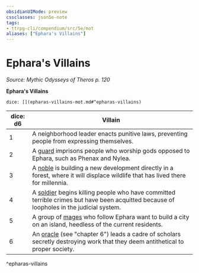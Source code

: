 ```yaml
---
obsidianUIMode: preview
cssclasses: json5e-note
tags:
- ttrpg-cli/compendium/src/5e/mot
aliases: ["Ephara's Villains"]
---
```

# Ephara's Villains
*Source: Mythic Odysseys of Theros p. 120* 

**Ephara's Villains**

`dice: [](epharas-villains-mot.md#^epharas-villains)`

| dice: d6 | Villain |
|----------|---------|
| 1 | A neighborhood leader enacts punitive laws, preventing people from expressing themselves. |
| 2 | A [guard](guard.md) imprisons people who worship gods opposed to Ephara, such as Phenax and Nylea. |
| 3 | A [noble](noble.md) is building a new development directly in a forest, where it will displace wildlife that has lived there for millennia. |
| 4 | A [soldier](soldier-ggr.md) begins killing people who have committed terrible crimes but have been acquitted because of loopholes in the judicial system. |
| 5 | A group of [mages](mage-xmm.md) who follow Ephara want to build a city on an island, heedless of the current residents. |
| 6 | An [oracle](oracle-mot.md) (see "chapter 6") leads a cadre of scholars secretly destroying work that they deem antithetical to proper society. |
^epharas-villains